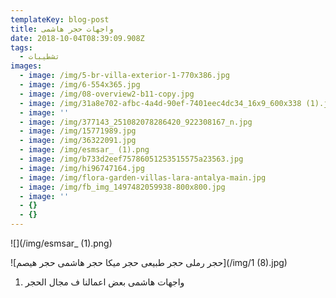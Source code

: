 ```yaml
---
templateKey: blog-post
title: واجهات حجر هاشمى
date: 2018-10-04T08:39:09.908Z
tags:
  - تشطيبات
images:
  - image: /img/5-br-villa-exterior-1-770x386.jpg
  - image: /img/6-554x365.jpg
  - image: /img/08-overview2-b11-copy.jpg
  - image: /img/31a8e702-afbc-4a4d-90ef-7401eec4dc34_16x9_600x338 (1).jpg
  - image: ''
  - image: /img/377143_251082078286420_922308167_n.jpg
  - image: /img/15771989.jpg
  - image: /img/36322091.jpg
  - image: /img/esmsar_ (1).png
  - image: /img/b733d2eef75786051253515575a23563.jpg
  - image: /img/hi96747164.jpg
  - image: /img/flora-garden-villas-lara-antalya-main.jpg
  - image: /img/fb_img_1497482059938-800x800.jpg
  - image: ''
  - {}
  - {}
---
```

![](/img/esmsar_ (1).png)

!\[حجر رملى  حجر طبيعى  حجر ميكا حجر هاشمى  حجر هيصم](/img/1 (8).jpg)

1. واجهات هاشمى  بعض اعمالنا ف مجال الحجر
